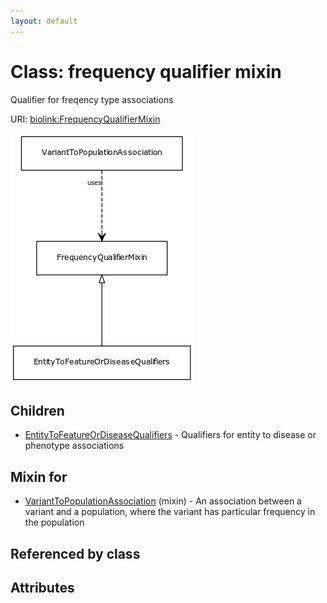 ```yaml
---
layout: default
---
```



# Class: frequency qualifier mixin


Qualifier for freqency type associations

URI: [biolink:FrequencyQualifierMixin](https://w3id.org/biolink/vocab/FrequencyQualifierMixin)

![img](images/FrequencyQualifierMixin.png)

## Children

 * [EntityToFeatureOrDiseaseQualifiers](EntityToFeatureOrDiseaseQualifiers.md) - Qualifiers for entity to disease or phenotype associations

## Mixin for

 * [VariantToPopulationAssociation](VariantToPopulationAssociation.md) (mixin)  - An association between a variant and a population, where the variant has particular frequency in the population

## Referenced by class


## Attributes

